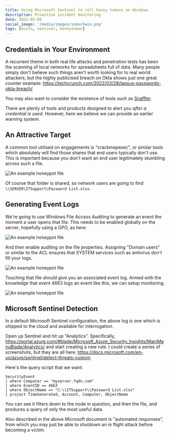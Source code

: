 ```yaml
---
title: Using Microsoft Sentinel to roll honey tokens on Windows
description: Proactive incident monitoring
date: 2022-05-09
social_image: '/media/images/somuchwin.png'
tags: [kusto, sentinel, honeytoken]
---
```

## Credentials in Your Environment

A recurrent theme in both real life attacks and penetration tests has been the scanning of local networks for spreadsheets full of data. Many people simply don't believe such things aren't worth looking for to real world attackers, but the highly publicised breach on Okta shows just one great counter example: https://techcrunch.com/2022/03/28/lapsus-passwords-okta-breach/

You may also want to consider the existence of tools such as [Snaffler](https://github.com/SnaffCon/Snaffler).

There are plenty of tools and products designed to alert you *after a credential is used*. However, here we believe we can provide an earlier warning system.

## An Attractive Target

A common tool utilised on engagements is "crackmapexec", or similar tools which absolutely will find those shares that end users typically don't use. This is important because you don't want an end user legitimately stumbling across such a file.

![An example honeypot file](/media/images/honeytoken/honeytoken1.jpg)

Of course that folder is shared, so network users are going to find `\\SERVER\ITSupport\Password List.xlsx`.

## Generating Event Logs

We're going to use Windows File Access Auditing to generate an event the moment a user opens that file. This needs to be enabled globally on the server, hopefully using a GPO, as here:

![An example honeypot file](/media/images/honeytoken/honeytoken2.jpg)

And then enable auditing on the file properties. Assigning "Domain users" or similar to the ACL ensures that SYSTEM services such as antivirus don't fill your logs.

![An example honeypot file](/media/images/honeytoken/honeytoken3.jpg)

Touching that file should give you an associated event log. Armed with the knowledge that event 4663 logs an event like this, we can setup monitoring.

![An example honeypot file](/media/images/honeytoken/honeytoken4.jpg)

## Microsoft Sentinel Detection

In a default Microsoft Sentinel configuration, the above log is one which is shipped to the cloud and available for interrogation.

Open up Sentinel and hit up "Analytics". Specifically, https://portal.azure.com/#blade/Microsoft_Azure_Security_Insights/MainMenuBlade/Analytics/ and start creating a new rule. I could create a series of screenshots, but they are all here: https://docs.microsoft.com/en-us/azure/sentinel/detect-threats-custom

Here's the query script that we want:
```kusto
SecurityEvent
| where Computer == "myserver.fqdn.com"
| where EventID == 4663
| where ObjectName == "C:\\ITSupport\\Password List.xlsx"
| project TimeGenerated, Account, Computer, ObjectName
```

You can see it filters down to the node in question, and then the file, and produces a query of only the most useful data.

Also described in the above Microsoft document is "automated responses", from which you may just be able to shutdown an in flight attack before becoming a victim. 